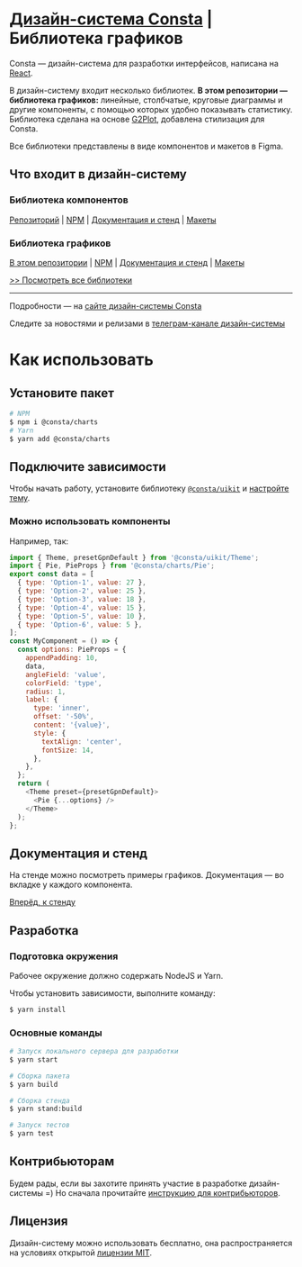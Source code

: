 # [Дизайн-система Consta](https://consta.design/) | Библиотека графиков

Consta — дизайн-система для разработки интерфейсов, написана на [React](https://reactjs.org/).

В дизайн-систему входит несколько библиотек. **В этом репозитории — библиотека графиков:** линейные, столбчатые, круговые диаграммы и другие компоненты, с помощью которых удобно показывать статистику. Библиотека сделана на основе [G2Plot](https://g2plot.antv.vision/en), добавлена стилизация для Consta.

Все библиотеки представлены в виде компонентов и макетов в Figma.

## Что входит в дизайн-систему

### Библиотека компонентов

[Репозиторий](https://github.com/consta-design-system/uikit) | [NPM](https://www.npmjs.com/package/@consta/uikit) | [Документация и стенд](http://uikit.consta.design/) | [Макеты](https://www.figma.com/community/file/853774806786762374)

### Библиотека графиков

[В этом репозитории](https://github.com/consta-design-system/charts) | [NPM](https://www.npmjs.com/package/@consta/charts) | [Документация и стенд](http://charts.consta.design/) | [Макеты](https://www.figma.com/community/file/982611119114314434)

[>> Посмотреть все библиотеки](https://github.com/consta-design-system)

<hr>

Подробности — на [сайте дизайн-системы Consta](https://consta.design/)

Следите за новостями и релизами в [телеграм-канале дизайн-системы](https://t.me/consta_ui_releases)

# Как использовать

## Установите пакет

```sh
# NPM
$ npm i @consta/charts
# Yarn
$ yarn add @consta/charts
```

## Подключите зависимости

Чтобы начать работу, установите библиотеку [`@consta/uikit`](https://www.npmjs.com/package/@consta/uikit) и [настройте тему](http://consta.design/libs/portal/theme-themeabout).

### Можно использовать компоненты

Например, так:

```js
import { Theme, presetGpnDefault } from '@consta/uikit/Theme';
import { Pie, PieProps } from '@consta/charts/Pie';
export const data = [
  { type: 'Option-1', value: 27 },
  { type: 'Option-2', value: 25 },
  { type: 'Option-3', value: 18 },
  { type: 'Option-4', value: 15 },
  { type: 'Option-5', value: 10 },
  { type: 'Option-6', value: 5 },
];
const MyComponent = () => {
  const options: PieProps = {
    appendPadding: 10,
    data,
    angleField: 'value',
    colorField: 'type',
    radius: 1,
    label: {
      type: 'inner',
      offset: '-50%',
      content: '{value}',
      style: {
        textAlign: 'center',
        fontSize: 14,
      },
    },
  };
  return (
    <Theme preset={presetGpnDefault}>
      <Pie {...options} />
    </Theme>
  );
};
```

## Документация и стенд

На стенде можно посмотреть примеры графиков. Документация — во вкладке у каждого компонента.

[Вперёд, к стенду](http://consta.design/libs/charts)

## Разработка

### Подготовка окружения

Рабочее окружение должно содержать NodeJS и Yarn.

Чтобы установить зависимости, выполните команду:

```sh
$ yarn install
```

### Основные команды

```sh
# Запуск локального сервера для разработки
$ yarn start

# Сборка пакета
$ yarn build

# Сборка стенда
$ yarn stand:build

# Запуск тестов
$ yarn test
```

## Контрибьюторам

Будем рады, если вы захотите принять участие в разработке дизайн-системы =) Но сначала прочитайте [инструкцию для контрибьюторов](https://consta.design/libs/portal/contributers-code).

## Лицензия

Дизайн-систему можно использовать бесплатно, она распространяется на условиях открытой [лицензии MIT](https://consta.design/static/licence_mit.pdf).
